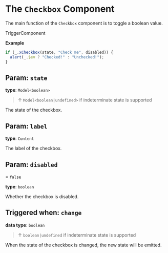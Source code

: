 <script setup>
import Kind from "helpers/kind.vue";
import Optional from "helpers/optional.vue";
</script>

# The `Checkbox` Component

The main function of the `Checkbox` component is to toggle a boolean value.

<Kind>TriggerComponent</Kind>

**Example**

```ts
if (_.xCheckbox(state, "Check me", disabled)) {
  alert(_.$ev ? "Checked!" : "Unchecked!");
}
```

## Param: `state`

**type**: `Model<boolean>`

> ↑ `Model<boolean|undefined>` if indeterminate state is supported

The state of the checkbox.

## Param: `label`

<Optional/>

**type**: `Content`

The label of the checkbox.

## Param: `disabled`

<Optional/> = `false`

**type**: `boolean`

Whether the checkbox is disabled.

## Triggered when: `change`

**data type**: `boolean`

> ↑ `boolean|undefined` if indeterminate state is supported

When the state of the checkbox is changed, the new state will be emitted.
